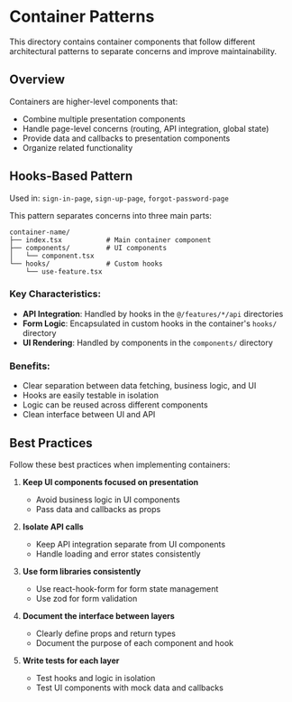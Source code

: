 # Container Patterns

This directory contains container components that follow different architectural patterns to separate concerns and improve maintainability.

## Overview

Containers are higher-level components that:

- Combine multiple presentation components
- Handle page-level concerns (routing, API integration, global state)
- Provide data and callbacks to presentation components
- Organize related functionality

## Hooks-Based Pattern

Used in: `sign-in-page`, `sign-up-page`, `forgot-password-page`

This pattern separates concerns into three main parts:

```
container-name/
├── index.tsx           # Main container component
├── components/         # UI components
│   └── component.tsx
└── hooks/              # Custom hooks
    └── use-feature.tsx
```

### Key Characteristics:

- **API Integration**: Handled by hooks in the `@/features/*/api` directories
- **Form Logic**: Encapsulated in custom hooks in the container's `hooks/` directory
- **UI Rendering**: Handled by components in the `components/` directory

### Benefits:

- Clear separation between data fetching, business logic, and UI
- Hooks are easily testable in isolation
- Logic can be reused across different components
- Clean interface between UI and API

## Best Practices

Follow these best practices when implementing containers:

1. **Keep UI components focused on presentation**

   - Avoid business logic in UI components
   - Pass data and callbacks as props

2. **Isolate API calls**

   - Keep API integration separate from UI components
   - Handle loading and error states consistently

3. **Use form libraries consistently**

   - Use react-hook-form for form state management
   - Use zod for form validation

4. **Document the interface between layers**

   - Clearly define props and return types
   - Document the purpose of each component and hook

5. **Write tests for each layer**
   - Test hooks and logic in isolation
   - Test UI components with mock data and callbacks
